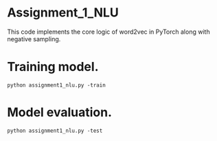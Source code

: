 # Assignment_1_NLU

This code implements the core logic of word2vec in PyTorch along with negative sampling.

# Training model.
``` python assignment1_nlu.py -train ```

# Model evaluation.

``` python assignment1_nlu.py -test ```
